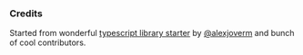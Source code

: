 ### Credits

Started from wonderful [typescript library starter](https://github.com/alexjoverm/typescript-library-starter.git) by [@alexjoverm](https://twitter.com/alexjoverm) and bunch of cool contributors.
